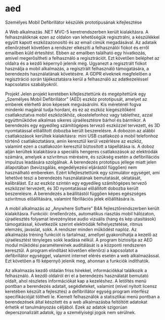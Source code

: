 # aed
Személyes Mobil Defibrillátor készülék prototípusának kifejlesztése

A Web alkalmazás .NET MVC-5 keretrendszerben került kialakításra. A felhasználóknak ezen az oldalon van lehetőségük regisztrálni, a készülékkel együtt kapott eszközazonosító és az email címük megadásával. Az adataik ellenőrzését követően a rendszer elkészíti a felhasználói fiókot és erről emailben küld értesítést. Ebben az emailben található egy hivatkozás, amivel megerősítheti a felhasználó a regisztrációt. Ezt követően beléphet az oldalra és a kezdő képernyő jelenik meg. Ugyanezt a regisztrált fiókot használja a mobil alkalmazás, a regisztrált felhasználó támogatására, a berendezés használatának követésére. A GDPR elveknek megfelelően a regisztráció során tájékoztatásra kerül a felhasználó az adatkezeléssel kapcsolatos szabályokról.

Projekt
Jelen projekt keretében kifejlesztettünk és megépítettünk egy „Személyes Mobil Defibrillátor” (AED) eszköz prototípusát, amelyet az emberek elérhető áron képesek megvásárolni. Kis méreténél fogva mindenki magánál tudja hordani, és ez az eszköz kiegészítőként csatlakoztatva mobil eszközökhöz, okostelefonhoz vagy tablethez, azzal együttműködve alkalmas sikeres újraélesztésre bárhol és bármikor.
A berendezés egy egyedileg számítógépes tervező eszközzel tervezett, és 3D nyomtatással előállított dobozba került beszerelésre. A dobozon az alábbi csatlakozások kerültek kialakításra: mini USB csatlakozó a mobil telefonhoz történő csatlakoztatásra, amin keresztül kerül vezérlésre az eszköz, valamint ezen a csatlakozón keresztül biztosított a tápellátása is. A doboz alján kerültek kialakításra a speciális hengeres csatlakozások az elektródák 
számára, amelyek a szívritmus mérésére, és szükség esetén a defibrillációs impulzus leadására szolgálnak.
 A berendezés prototípus jellege miatt jelen állapotában (bevizsgálás, engedélyezési eljárástól függően) nem használható embereken. Ezért kifejlesztettünk egy szimulátor egységet, ami lehetővé teszi a berendezés használatának bemutatását, oktatását, kalibrálást. Ez az eszköz szintén egy egyedileg számítógépes tervező eszközzel tervezett, és 3D nyomtatással előállított dobozba került beszerelésre. A berendezés a beállítástól függően képes egészséges szívritmus előállítására, valamint fibrillációs jelek előállítására is.

 A mobil alkalmazás az „Anywhere Softwre” B4A fejlesztőrendszerben került kialakításra. Funkciói: önellenőrzés, automatikus riasztás mobil hálózaton, újraélesztés folyamat levezénylése audio vizuális (hang és kép utasítások) támogatással, következők szerint elektródák felhelyeztetése, ritmus elemzés, javaslat, sokk. A rendszer minden működést naplóz. Az alkalmazás tréning funkciót is tartalmaz, amellyel gyakorolhatja a kezelő az újraélesztést tényleges sokk leadása nélkül. A program biztosítja az AED modul működési paramétereinek auditálását is a központi rendszeren keresztűl. A program elindítást követően ellenőrzi a kapcsolatot a defibrillátor egységgel, valamint internet elérés esetén a web alkalmazással. Ezt követően a fő képernyő jelenik meg, ahonnan a funkciók indíthatók.

 Az alkalmazás kezdő oldalán friss hírekkel, információkkal találkozik a felhasználó. A kezdő oldalról éri el a berendezés használatát bemutató oldalt, ahol részletes információkat kap a kezeléshez. A letöltés menü pontban a berendezés adatait, segédleteket, valamint (mivel nyitott licensz keretében készült a fejlesztés) a defibrillátor egység program interfész specifikációját töltheti le. Kiemelt felhasználók a statisztikai menü pontban a berendezések által készített és a web alkalmazásba feltöltött adatokat érhetik el tanulmányozás céljából. Ezek az adatok szigorúan deperszonalizált adatok, így a személyiségi jogok nem sérülnek.
